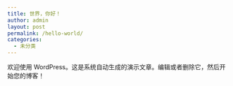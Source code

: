```yaml
---
title: 世界，你好！
author: admin
layout: post
permalink: /hello-world/
categories:
  - 未分类
---
```

欢迎使用 WordPress。这是系统自动生成的演示文章。编辑或者删除它，然后开始您的博客！